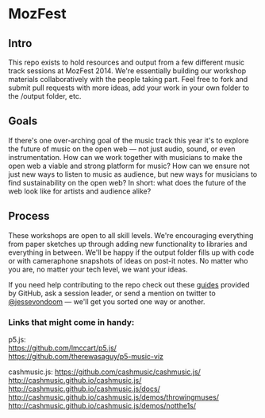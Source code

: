 MozFest
=======
  
## Intro
This repo exists to hold resources and output from a few different music track sessions at MozFest 2014. 
We're essentially building our workshop materials collaboratively with the people taking part. Feel free
to fork and submit pull requests with more ideas, add your work in your own folder to the /output 
folder, etc. 
  
## Goals
If there's one over-arching goal of the music track this year it's to explore the future of music on the
open web — not just audio, sound, or even instrumentation. How can we work together with musicians to 
make the open web a viable and strong platform for music? How can we ensure not just new ways to listen
to music as audience, but new ways for musicians to find sustainability on the open web? In short: what 
does the future of the web look like for artists and audience alike? 
  
## Process
These workshops are open to all skill levels. We're encouraging everything from paper sketches up through
adding new functionality to libraries and everything in between. We'll be happy if the output folder fills 
up with code or with cameraphone snapshots of ideas on post-it notes. No matter who you are, no matter 
your tech level, we want your ideas. 
  
If you need help contributing to the repo check out these [guides](https://guides.github.com/) provided
by GitHub, ask a session leader, or send a mention on twitter to [@jessevondoom](https://twitter.com/jessevondoom)
— we'll get you sorted one way or another. 
  


### Links that might come in handy:
p5.js:  
https://github.com/lmccart/p5.js/  
https://github.com/therewasaguy/p5-music-viz   
  
cashmusic.js:
https://github.com/cashmusic/cashmusic.js/  
http://cashmusic.github.io/cashmusic.js/   
http://cashmusic.github.io/cashmusic.js/docs/   
http://cashmusic.github.io/cashmusic.js/demos/throwingmuses/   
http://cashmusic.github.io/cashmusic.js/demos/notthe1s/   
